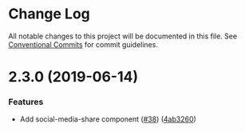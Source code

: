 # Change Log

All notable changes to this project will be documented in this file.
See [Conventional Commits](https://conventionalcommits.org) for commit guidelines.

# 2.3.0 (2019-06-14)

### Features

- Add social-media-share component ([#38](https://github.com/ec-europa/ecl-twig/issues/38)) ([4ab3260](https://github.com/ec-europa/ecl-twig/commit/4ab3260))
